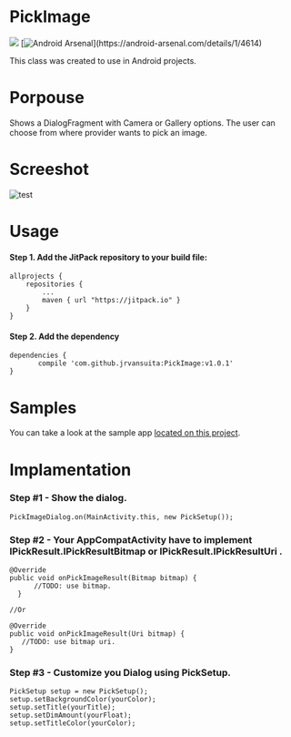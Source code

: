 # PickImage
[![](https://jitpack.io/v/jrvansuita/PickImage.svg)](https://jitpack.io/#jrvansuita/PickImage)
[![Android Arsenal](https://img.shields.io/badge/Android%20Arsenal-PickImage-green.svg?)](https://android-arsenal.com/details/1/4614)

This class was created to use in Android projects.

# Porpouse
Shows a DialogFragment with Camera or Gallery options. The user can choose from where provider wants to pick an image.

# Screeshot
![test](screenshot/img.png? "Dialog")

# Usage

#### Step 1. Add the JitPack repository to your build file:

    allprojects {
		repositories {
			...
			maven { url "https://jitpack.io" }
		}
	}

#### Step 2. Add the dependency

    dependencies {
           compile 'com.github.jrvansuita:PickImage:v1.0.1'
	}

# Samples
 You can take a look at the sample app [located on this project](/app/).


# Implamentation

### Step #1 - Show the dialog.
    PickImageDialog.on(MainActivity.this, new PickSetup());

### Step #2 - Your AppCompatActivity have to implement IPickResult.IPickResultBitmap or IPickResult.IPickResultUri .
    @Override
    public void onPickImageResult(Bitmap bitmap) {
          //TODO: use bitmap.
      }
      
    //Or
      
    @Override
    public void onPickImageResult(Uri bitmap) {
       //TODO: use bitmap uri.
    }

### Step #3 - Customize you Dialog using PickSetup.
    PickSetup setup = new PickSetup();
    setup.setBackgroundColor(yourColor);
    setup.setTitle(yourTitle);
    setup.setDimAmount(yourFloat);
    setup.setTitleColor(yourColor);
    

